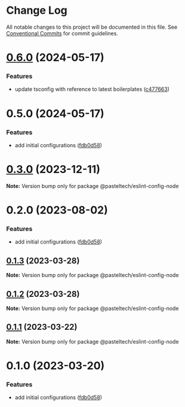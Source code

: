 # Change Log

All notable changes to this project will be documented in this file.
See [Conventional Commits](https://conventionalcommits.org) for commit guidelines.

# [0.6.0](https://github.com/pasteltech/coding-standard-typescript/compare/v0.5.0...v0.6.0) (2024-05-17)


### Features

* update tsconfig with reference to latest boilerplates ([c477663](https://github.com/pasteltech/coding-standard-typescript/commit/c477663063c38160d665045c148122fd80e169ac))





# 0.5.0 (2024-05-17)


### Features

* add initial configurations ([fdb0d58](https://github.com/pasteltech/coding-standard-typescript/commit/fdb0d58d7a0bb85c80851aede7756b59a416f528))





# [0.3.0](https://github.com/pasteltech/coding-standard-typescript/compare/@pasteltech/eslint-config-node@0.2.0...@pasteltech/eslint-config-node@0.3.0) (2023-12-11)

**Note:** Version bump only for package @pasteltech/eslint-config-node





# 0.2.0 (2023-08-02)


### Features

* add initial configurations ([fdb0d58](https://github.com/pasteltech/coding-standard-typescript/commit/fdb0d58d7a0bb85c80851aede7756b59a416f528))





## [0.1.3](https://github.com/pasteltech/coding-standard-typescript/compare/@pasteltech/eslint-config-node@0.1.2...@pasteltech/eslint-config-node@0.1.3) (2023-03-28)

**Note:** Version bump only for package @pasteltech/eslint-config-node





## [0.1.2](https://github.com/pasteltech/coding-standard-typescript/compare/@pasteltech/eslint-config-node@0.1.1...@pasteltech/eslint-config-node@0.1.2) (2023-03-28)

**Note:** Version bump only for package @pasteltech/eslint-config-node





## [0.1.1](https://github.com/pasteltech/coding-standard-typescript/compare/@pasteltech/eslint-config-node@0.1.0...@pasteltech/eslint-config-node@0.1.1) (2023-03-22)

**Note:** Version bump only for package @pasteltech/eslint-config-node





# 0.1.0 (2023-03-20)


### Features

* add initial configurations ([fdb0d58](https://github.com/pasteltech/coding-standard-typescript/commit/fdb0d58d7a0bb85c80851aede7756b59a416f528))
